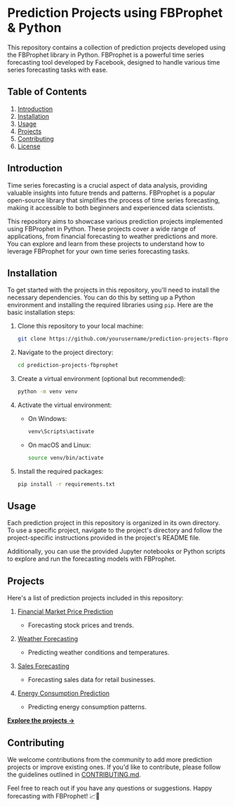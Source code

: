 # Prediction Projects using FBProphet & Python

This repository contains a collection of prediction projects developed using the FBProphet library in Python. FBProphet is a powerful time series forecasting tool developed by Facebook, designed to handle various time series forecasting tasks with ease.

## Table of Contents

1. [Introduction](#introduction)
2. [Installation](#installation)
3. [Usage](#usage)
4. [Projects](#projects)
5. [Contributing](#contributing)
6. [License](#license)

## Introduction

Time series forecasting is a crucial aspect of data analysis, providing valuable insights into future trends and patterns. FBProphet is a popular open-source library that simplifies the process of time series forecasting, making it accessible to both beginners and experienced data scientists.

This repository aims to showcase various prediction projects implemented using FBProphet in Python. These projects cover a wide range of applications, from financial forecasting to weather predictions and more. You can explore and learn from these projects to understand how to leverage FBProphet for your own time series forecasting tasks.

## Installation

To get started with the projects in this repository, you'll need to install the necessary dependencies. You can do this by setting up a Python environment and installing the required libraries using `pip`. Here are the basic installation steps:

1. Clone this repository to your local machine:

   ```bash
   git clone https://github.com/yourusername/prediction-projects-fbprophet.git
   ```

2. Navigate to the project directory:

   ```bash
   cd prediction-projects-fbprophet
   ```

3. Create a virtual environment (optional but recommended):

   ```bash
   python -m venv venv
   ```

4. Activate the virtual environment:

   - On Windows:

     ```bash
     venv\Scripts\activate
     ```

   - On macOS and Linux:

     ```bash
     source venv/bin/activate
     ```

5. Install the required packages:

   ```bash
   pip install -r requirements.txt
   ```

## Usage

Each prediction project in this repository is organized in its own directory. To use a specific project, navigate to the project's directory and follow the project-specific instructions provided in the project's README file.

Additionally, you can use the provided Jupyter notebooks or Python scripts to explore and run the forecasting models with FBProphet.

## Projects

Here's a list of prediction projects included in this repository:

1. [Financial Market Price Prediction](projects/financial_market_prediction/README.md)
   - Forecasting stock prices and trends.

2. [Weather Forecasting](projects/weather_forecasting/README.md)
   - Predicting weather conditions and temperatures.

3. [Sales Forecasting](projects/sales_forecasting/README.md)
   - Forecasting sales data for retail businesses.

4. [Energy Consumption Prediction](projects/energy_consumption/README.md)
   - Predicting energy consumption patterns.

[**Explore the projects →**](projects)

## Contributing

We welcome contributions from the community to add more prediction projects or improve existing ones. If you'd like to contribute, please follow the guidelines outlined in [CONTRIBUTING.md](CONTRIBUTING.md).

Feel free to reach out if you have any questions or suggestions. Happy forecasting with FBProphet! 📈🔮
